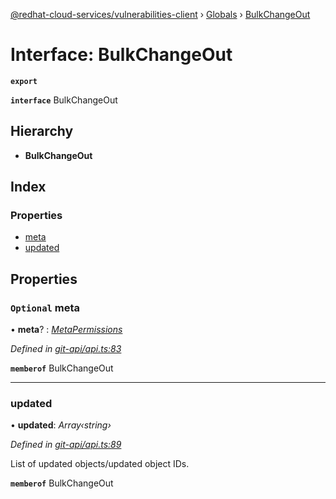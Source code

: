 [@redhat-cloud-services/vulnerabilities-client](../README.md) › [Globals](../globals.md) › [BulkChangeOut](bulkchangeout.md)

# Interface: BulkChangeOut

**`export`** 

**`interface`** BulkChangeOut

## Hierarchy

* **BulkChangeOut**

## Index

### Properties

* [meta](bulkchangeout.md#optional-meta)
* [updated](bulkchangeout.md#updated)

## Properties

### `Optional` meta

• **meta**? : *[MetaPermissions](metapermissions.md)*

*Defined in [git-api/api.ts:83](https://github.com/RedHatInsights/javascript-clients/blob/master/packages/vulnerabilities/git-api/api.ts#L83)*

**`memberof`** BulkChangeOut

___

###  updated

• **updated**: *Array‹string›*

*Defined in [git-api/api.ts:89](https://github.com/RedHatInsights/javascript-clients/blob/master/packages/vulnerabilities/git-api/api.ts#L89)*

List of updated objects/updated object IDs.

**`memberof`** BulkChangeOut
